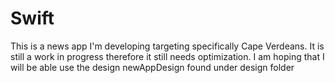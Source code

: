 # Swift
This is a news app I'm developing targeting specifically Cape Verdeans. It is still a work in progress therefore it still needs optimization.
I am hoping that I will be able use the design newAppDesign found under design folder
